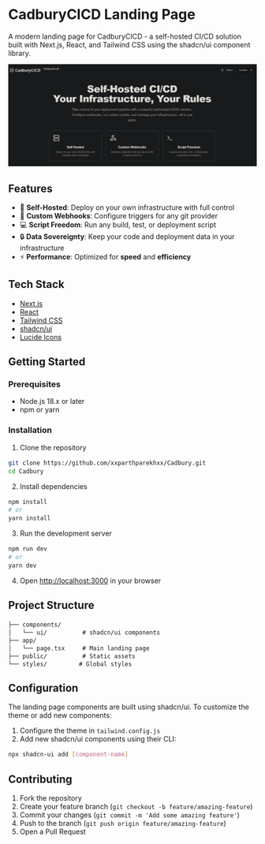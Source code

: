 # CadburyCICD Landing Page

A modern landing page for CadburyCICD - a self-hosted CI/CD solution built with Next.js, React, and Tailwind CSS using the shadcn/ui component library.

![CadburyCICD Preview](https://github.com/xxparthparekhxx/Cadbury/blob/f28f7a377afb298998b1a179fceb6c34be4bc2e9/public/landing.png)

## Features
- 🚀 **Self-Hosted**: Deploy on your own infrastructure with full control
- 🔗 **Custom Webhooks**: Configure triggers for any git provider
- 💻 **Script Freedom**: Run any build, test, or deployment script
- 🔒 **Data Sovereignty**: Keep your code and deployment data in your infrastructure
- ⚡ **Performance**: Optimized for **speed** and **efficiency**

## Tech Stack

- [Next.js](https://nextjs.org/)
- [React](https://reactjs.org/)
- [Tailwind CSS](https://tailwindcss.com/)
- [shadcn/ui](https://ui.shadcn.com/)
- [Lucide Icons](https://lucide.dev/)

## Getting Started

### Prerequisites

- Node.js 18.x or later
- npm or yarn

### Installation

1. Clone the repository
```bash
git clone https://github.com/xxparthparekhxx/Cadbury.git
cd Cadbury
```

2. Install dependencies
```bash
npm install
# or
yarn install
```

3. Run the development server
```bash
npm run dev
# or
yarn dev
```

4. Open [http://localhost:3000](http://localhost:3000) in your browser

## Project Structure

```
├── components/
│   └── ui/          # shadcn/ui components
├── app/
│   └── page.tsx     # Main landing page
├── public/          # Static assets
└── styles/         # Global styles
```

## Configuration

The landing page components are built using shadcn/ui. To customize the theme or add new components:

1. Configure the theme in `tailwind.config.js`
2. Add new shadcn/ui components using their CLI:
```bash
npx shadcn-ui add [component-name]
```

## Contributing

1. Fork the repository
2. Create your feature branch (`git checkout -b feature/amazing-feature`)
3. Commit your changes (`git commit -m 'Add some amazing feature'`)
4. Push to the branch (`git push origin feature/amazing-feature`)
5. Open a Pull Request
   
